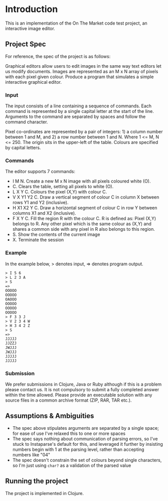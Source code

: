 # Introduction
This is an implementation of the On The Market code test project, an interactive image editor. 

## Project Spec
For reference, the spec of the project is as follows:

Graphical editors allow users to edit images in the same way text editors let us modify documents. Images are represented as an M x N array of pixels with each pixel given colour. Produce a program that simulates a simple interactive graphical editor.

### Input
The input consists of a line containing a sequence of commands. Each command is represented by a single capital letter at the start of the line. Arguments to the command are separated by spaces and follow the command character.

Pixel co-ordinates are represented by a pair of integers: 1) a column number between 1 and M, and 2) a row number between 1 and N. Where 1 <= M, N <= 250. The origin sits in the upper-left of the table. Colours are specified by capital letters.

### Commands
The editor supports 7 commands:
- I M N​. Create a new M x N image with all pixels coloured white (O).
- C​. Clears the table, setting all pixels to white (O).
- L X Y C​. Colours the pixel (X,Y) with colour C.
- V X Y1 Y2 C​. Draw a vertical segment of colour C in column X between rows Y1 and Y2 (inclusive).
- H X1 X2 Y C​. Draw a horizontal segment of colour C in row Y between columns X1 and X2 (inclusive).
- F X Y C​. Fill the region R with the colour C. R is defined as: Pixel (X,Y) belongs to R. Any other pixel which is the same colour as (X,Y) and shares a common side with any pixel in R also belongs to this region.
- S​. Show the contents of the current image
- X​. Terminate the session

### Example
In the example below, > denotes input, => denotes program output.

    > I 5 6
    > L 2 3 A
    > S
    =>
    OOOOO
    OOOOO
    OAOOO
    OOOOO
    OOOOO
    OOOOO
    > F 3 3 J
    > V 2 3 4 W
    > H 3 4 2 Z
    > S
    =>
    JJJJJ
    JJZZJ
    JWJJJ
    JWJJJ
    JJJJJ
    JJJJJ

### Submission
We prefer submissions in Clojure, Java or Ruby although if this is a problem please contact us. It is not compulsory to submit a fully completed answer within the time allowed.
Please provide an executable solution with any source files in a common archive format (ZIP, RAR, TAR etc.).


## Assumptions & Ambiguities
- The spec above stipulates arguments are separated by a single space; for ease of use I've relaxed this to one or more spaces
- The spec says nothing about communication of parsing errors, so I've stuck to Instaparse's default for this, and leveraged it further by insisting numbers begin with 1 at the parsing level, rather than accepting numbers like "04"
- The spec doesn't constrain the set of colours beyond single characters, so I'm just using `char?` as a validation of the parsed value
## Running the project
The project is implemented in Clojure.
